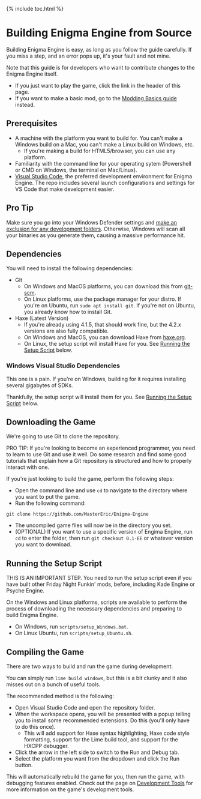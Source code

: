{% include toc.html %}
# Building Enigma Engine from Source

Building Enigma Engine is easy, as long as you follow the guide carefully. If you miss a step, and an error pops up, it's your fault and not mine.

Note that this guide is for developers who want to contribute changes to the Enigma Engine itself.

* If you just want to play the game, click the link in the header of this page.
* If you want to make a basic mod, go to the [Modding Basics guide](/docs/modding-basics) instead.

## Prerequisites

* A machine with the platform you want to build for. You can't make a Windows build on a Mac, you can't make a Linux build on Windows, etc.
    * If you're making a build for HTML5/browser, you can use any platform.
* Familiarity with the command line for your operating sytem (Powershell or CMD on Windows, the terminal on Mac/Linux).
* [Visual Studio Code](https://code.visualstudio.com/), the preferred development environment for Enigma Engine. The repo includes several launch configurations and settings for VS Code that make development easier.

## Pro Tip

Make sure you go into your Windows Defender settings and [make an exclusion for any development folders](https://support.microsoft.com/en-us/windows/add-an-exclusion-to-windows-security-811816c0-4dfd-af4a-47e4-c301afe13b26). Otherwise, Windows will scan all your binaries as you generate them, causing a massive performance hit.

## Dependencies

You will need to install the following dependencies:
* Git
    * On Windows and MacOS platforms, you can download this from [git-scm](https://git-scm.com/downloads).
    * On Linux platforms, use the package manager for your distro. If you're on Ubuntu, run `sudo apt install git`. If you're not on Ubuntu, you already know how to install Git.
* Haxe (Latest Version)
    * If you're already using 4.1.5, that should work fine, but the 4.2.x versions are also fully compatible.
    * On Windows and MacOS, you can download Haxe from [haxe.org](https://haxe.org/download/).
    * On Linux, the setup script will install Haxe for you. See [Running the Setup Script](#running-the-setup-script) below.

### Windows Visual Studio Dependencies

This one is a pain. If you're on Windows, building for it requires installing several gigabytes of SDKs.

Thankfully, the setup script will install them for you. See [Running the Setup Script](#running-the-setup-script) below.

## Downloading the Game

We're going to use Git to clone the repository.

PRO TIP: If you're looking to become an experienced programmer, you need to learn to use Git and use it well. Do some research and find some good tutorials that explain how a Git repository is structured and how to properly interact with one.

If you're just looking to build the game, perform the following steps:

* Open the command line and use `cd` to navigate to the directory where you want to put the game.
* Run the following command:
```
git clone https://github.com/MasterEric/Enigma-Engine
```
* The uncompiled game files will now be in the directory you set.
* (OPTIONAL) If you want to use a specific version of Engima Engine, run `cd` to enter the folder, then run `git checkout 0.1-EE` or whatever version you want to download.

## Running the Setup Script

THIS IS AN IMPORTANT STEP. You need to run the setup script even if you have built other Friday Night Funkin' mods, before, including Kade Engine or Psyche Engine.

On the Windows and Linux platforms, scripts are available to perform the process of downloading the necessary dependencies and preparing to build Enigma Engine.

* On Windows, run `scripts/setup_Windows.bat`.
* On Linux Ubuntu, run `scripts/setup_Ubuntu.sh`.

## Compiling the Game
There are two ways to build and run the game during development:

You can simply run `lime build windows`, but this is a bit clunky and it also misses out on a bunch of useful tools.

The recommended method is the following:

* Open Visual Studio Code and open the repository folder.
* When the workspace opens, you will be presented with a popup telling you to install some recommended extensions. Do this (you'll only have to do this once).
    * This will add support for Haxe syntax highlighting, Haxe code style formatting, support for the Lime build tool, and support for the HXCPP debugger.
* Click the arrow in the left side to switch to the Run and Debug tab.
* Select the platform you want from the dropdown and click the Run button.

This will automatically rebuild the game for you, then run the game, with debugging features enabled. Check out the page on [Development Tools](/docs/development-tools) for more information on the game's development tools.
